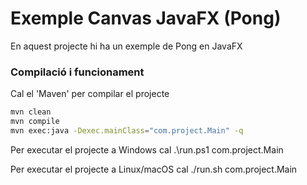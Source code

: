# Exemple Canvas JavaFX (Pong) #

En aquest projecte hi ha un exemple de Pong en JavaFX

### Compilació i funcionament ###

Cal el 'Maven' per compilar el projecte
```bash
mvn clean
mvn compile
mvn exec:java -Dexec.mainClass="com.project.Main" -q
```

Per executar el projecte a Windows cal
.\run.ps1 com.project.Main

Per executar el projecte a Linux/macOS cal
./run.sh com.project.Main

